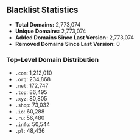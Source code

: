 ## Blacklist Statistics

- **Total Domains:** 2,773,074
- **Unique Domains:** 2,773,074
- **Added Domains Since Last Version:** 2,773,074
- **Removed Domains Since Last Version:** 0

### Top-Level Domain Distribution

-  `.com`: 1,212,010
-  `.org`: 234,868
-  `.net`: 172,747
-  `.top`: 86,495
-  `.xyz`: 80,805
-  `.shop`: 73,032
-  `.io`: 60,288
-  `.ru`: 56,480
-  `.info`: 50,544
-  `.pl`: 48,436
